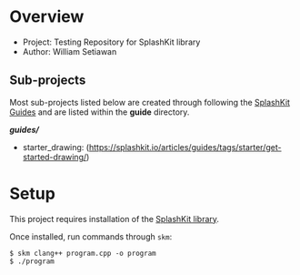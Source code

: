 # Overview

* Project: Testing Repository for SplashKit library
* Author: William Setiawan

## Sub-projects
Most sub-projects listed below are created through following the [SplashKit Guides](https://splashkit.io/articles/guides/) and are listed within the **guide** directory.

***guides/***
* starter_drawing: (https://splashkit.io/articles/guides/tags/starter/get-started-drawing/)

# Setup
This project requires installation of the [SplashKit library](https://splashkit.io/articles/installation/).

Once installed, run commands through `skm`:
```
$ skm clang++ program.cpp -o program
$ ./program
```

